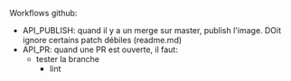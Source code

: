 Workflows github:

- API_PUBLISH: quand il y a un merge sur master, publish l'image. DOit ignore certains patch débiles (readme.md)
- API_PR: quand une PR est ouverte, il faut:
  - tester la branche 
    - lint